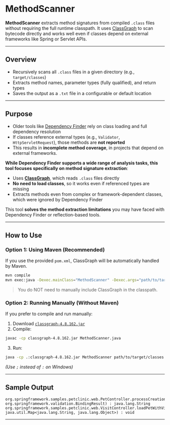# MethodScanner

**MethodScanner**  extracts method signatures from compiled `.class` files without requiring the full runtime classpath. It uses [ClassGraph](https://github.com/classgraph/classgraph) to scan bytecode directly and works well even if classes depend on external frameworks like Spring or Servlet APIs.

---

## Overview

- Recursively scans all `.class` files in a given directory (e.g., `target/classes`)
- Extracts method names, parameter types (fully qualified), and return types
- Saves the output as a `.txt` file in a configurable or default location

---

## Purpose

- Older tools like [Dependency Finder](https://depfind.sourceforge.io/) rely on class loading and full dependency resolution
- If classes reference external types (e.g., `Validator`, `HttpServletRequest`), those methods are **not reported**
- This results in **incomplete method coverage**, in projects that depend on external frameworks.

**While Dependency Finder supports a wide range of analysis tasks, this tool focuses specifically on method signature extraction**:
- Uses **[ClassGraph](https://github.com/classgraph/classgraph)**, which reads `.class` files directly
- **No need to load classes**, so it works even if referenced types are missing
- Extracts methods even from complex or framework-dependent classes, which were ignored by Dependency Finder

This tool **solves the method extraction limitations** you may have faced with Dependency Finder or reflection-based tools.

---

## How to Use

### Option 1: Using Maven (Recommended)

If you use the provided `pom.xml`, ClassGraph will be automatically handled by Maven.

```bash
mvn compile
mvn exec:java -Dexec.mainClass="MethodScanner" -Dexec.args="path/to/target/classes"
```

> You do NOT need to manually include ClassGraph in the classpath.

### Option 2: Running Manually (Without Maven)

If you prefer to compile and run manually:

1. Download [`classgraph-4.8.162.jar`](https://repo1.maven.org/maven2/io/github/classgraph/classgraph/4.8.162/classgraph-4.8.162.jar)
2. Compile:

```bash
javac -cp classgraph-4.8.162.jar MethodScanner.java
```

3. Run:

```bash
java -cp .:classgraph-4.8.162.jar MethodScanner path/to/target/classes
```

*(Use `;` instead of `:` on Windows)*

---

## Sample Output

```
org.springframework.samples.petclinic.web.PetController.processCreationForm(org.springframework.samples.petclinic.model.Pet, org.springframework.validation.BindingResult) : java.lang.String
org.springframework.samples.petclinic.web.VisitController.loadPetWithVisit(java.lang.Integer, java.util.Map<java.lang.String, java.lang.Object>) : void
```

---
